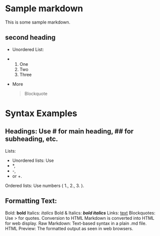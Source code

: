 # Sample markdown
This is some sample markdown.
## second heading
* Unordered List:
* 1. One
  2. Two
  3. Three
* More

  > Blockquote

# Syntax Examples
## Headings: Use # for main heading, ## for subheading, etc.
Lists:
* Unordered lists: Use
* *,
* -,
* or +.
  
Ordered lists: Use numbers (
1., 
2., 
3.
).

## Formatting Text:
Bold: **bold**
Italics: *italics*
Bold & Italics: ***bold italics***
Links: [text](URL)
Blockquotes: Use > for quotes.
Conversion to HTML
Markdown is converted into HTML for web display.
Raw Markdown: Text-based syntax in a plain .md file.
HTML Preview: The formatted output as seen in web browsers.
